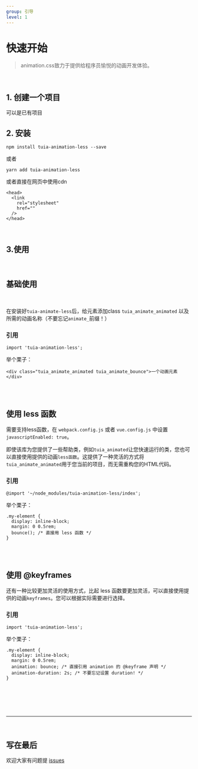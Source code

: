 ```yaml
---
group: 引导
level: 1
---
```


# 快速开始
>animation.css致力于提供给程序员愉悦的动画开发体验。

<br />

## 1. 创建一个项目
可以是已有项目

## 2. 安装

```
npm install tuia-animation-less --save
```
或者
```
yarn add tuia-animation-less
```
或者直接在网页中使用cdn
```
<head>
  <link
    rel="stylesheet"
    href=""
  />
</head>
```
<br />

## 3.使用

<br />

## 基础使用
<br />

在安装好`tuia-animate-less`后，给元素添加class `tuia_animate_animated` 以及所需的动画名称（不要忘记`animate_`前缀！）
### 引用
```
import 'tuia-animation-less';
```
举个栗子：
```
<div class="tuia_animate_animated tuia_animate_bounce">一个动画元素</div>
```
<br />
<br />

## 使用 less 函数
需要支持less函数，在 `webpack.config.js` 或者 `vue.config.js` 中设置 `javascriptEnabled: true`。

即使该库为您提供了一些帮助类，例如`tuia_animated`让您快速运行的类，您也可以直接使用提供的动画`less函数`。这提供了一种灵活的方式将`tuia_animate_animated`用于您当前的项目，而无需重构您的HTML代码。

### 引用
```
@import '~/node_modules/tuia-animation-less/index';
```

举个栗子：
```
.my-element {
  display: inline-block;
  margin: 0 0.5rem;
  bounce(); /* 直接用 less 函数 */
}
```

<br />
<br />

## 使用 @keyframes
还有一种比较更加灵活的使用方式，比起 less 函数要更加灵活，可以直接使用提供的动画`keyframes`。您可以根据实际需要进行选择。
### 引用
```
import 'tuia-animation-less';
```
举个栗子：
```
.my-element {
  display: inline-block;
  margin: 0 0.5rem;
  animation: bounce; /* 直接引用 animation 的 @keyframe 声明 */
  animation-duration: 2s; /* 不要忘记设置 duration! */
}
```

<br />
<br />
<br />
<br />

***
<br />

## 写在最后
欢迎大家有问题提 [issues](https://github.com/tuia-fed/tuia-animation-less/issues)